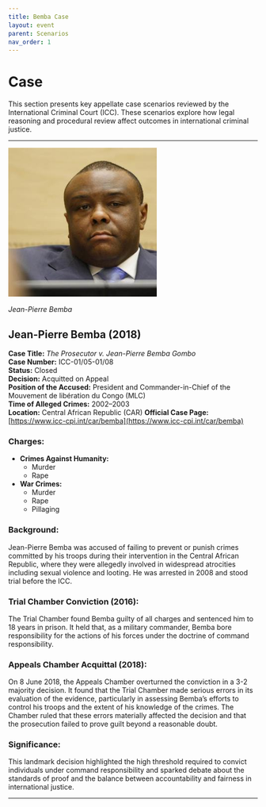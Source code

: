 ```yaml
---
title: Bemba Case
layout: event
parent: Scenarios
nav_order: 1
---
```


# Case

This section presents key appellate case scenarios reviewed by the International Criminal Court (ICC). These scenarios explore how legal reasoning and procedural review affect outcomes in international criminal justice.

---

![Jean-Pierre Bemba](bemba.jpg)

*Jean-Pierre Bemba*

## Jean-Pierre Bemba (2018)

**Case Title:** *The Prosecutor v. Jean-Pierre Bemba Gombo*  
**Case Number:** ICC-01/05-01/08  
**Status:** Closed  
**Decision:** Acquitted on Appeal  
**Position of the Accused:** President and Commander-in-Chief of the Mouvement de libération du Congo (MLC)  
**Time of Alleged Crimes:** 2002–2003  
**Location:** Central African Republic (CAR)
**Official Case Page:** [https://www.icc-cpi.int/car/bemba](https://www.icc-cpi.int/car/bemba)


### Charges:
- **Crimes Against Humanity:**  
  - Murder  
  - Rape  
- **War Crimes:**  
  - Murder  
  - Rape  
  - Pillaging

### Background:
Jean-Pierre Bemba was accused of failing to prevent or punish crimes committed by his troops during their intervention in the Central African Republic, where they were allegedly involved in widespread atrocities including sexual violence and looting. He was arrested in 2008 and stood trial before the ICC.

### Trial Chamber Conviction (2016):
The Trial Chamber found Bemba guilty of all charges and sentenced him to 18 years in prison. It held that, as a military commander, Bemba bore responsibility for the actions of his forces under the doctrine of command responsibility.

### Appeals Chamber Acquittal (2018):
On 8 June 2018, the Appeals Chamber overturned the conviction in a 3-2 majority decision. It found that the Trial Chamber made serious errors in its evaluation of the evidence, particularly in assessing Bemba’s efforts to control his troops and the extent of his knowledge of the crimes. The Chamber ruled that these errors materially affected the decision and that the prosecution failed to prove guilt beyond a reasonable doubt.

### Significance:
This landmark decision highlighted the high threshold required to convict individuals under command responsibility and sparked debate about the standards of proof and the balance between accountability and fairness in international justice.

---



